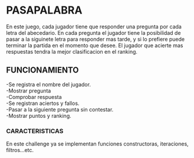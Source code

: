 # **PASAPALABRA**

En este juego, cada jugador tiene que responder una pregunta por cada letra del abecedario. En cada pregunta el jugador tiene la posibilidad de pasar a la siguinete letra para responder mas tarde, y si lo prefiere puede terminar la partida en el momento que desee. El jugador que acierte mas respuestas tendra la mejor clasificacion en el ranking.

## **FUNCIONAMIENTO**
-Se registra el nombre del jugador.  
-Mostrar pregunta  
-Comprobar respuesta  
-Se registran aciertos y fallos.  
-Pasar a la siguiente pregunta sin contestar.  
-Mostrar puntos y ranking.

### **CARACTERISTICAS**

En este challenge ya se implementan funciones constructoras, iteraciones, filtros...etc.




